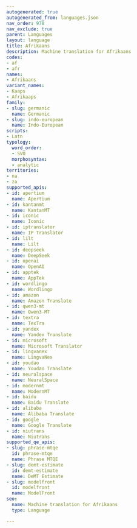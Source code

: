 ```yaml
---
autogenerated: true
autogenerated_from: languages.json
nav_order: 978
nav_exclude: true
parent: Languages
layout: language
title: Afrikaans
description: Machine translation for Afrikaans
codes:
- af
- afr
names:
- Afrikaans
variant_names:
- Kaaps
- Afrikaaps
family:
- slug: germanic
  name: Germanic
- slug: indo-european
  name: Indo-European
scripts:
- Latn
typology:
  word_order:
  - SVO
  morphosyntax:
  - analytic
territories:
- na
- za
supported_apis:
- id: apertium
  name: Apertium
- id: kantanmt
  name: KantanMT
- id: iconic
  name: Iconic
- id: iptranslator
  name: IP Translator
- id: lilt
  name: Lilt
- id: deepseek
  name: DeepSeek
- id: openai
  name: OpenAI
- id: apptek
  name: AppTek
- id: wordlingo
  name: Wordlingo
- id: amazon
  name: Amazon Translate
- id: qwen3-mt
  name: Qwen3‑MT
- id: textra
  name: TexTra
- id: yandex
  name: Yandex Translate
- id: microsoft
  name: Microsoft Translator
- id: lingvanex
  name: LingvaNex
- id: youdao
  name: Youdao Translate
- id: neuralspace
  name: NeuralSpace
- id: modernmt
  name: ModernMT
- id: baidu
  name: Baidu Translate
- id: alibaba
  name: Alibaba Translate
- id: google
  name: Google Translate
- id: niutrans
  name: Niutrans
supported_qe_apis:
- slug: phrase-mtqe
  id: phrase-mtqe
  name: Phrase MTQE
- slug: demt-estimate
  id: demt-estimate
  name: DeMT Estimate
- slug: modelfront
  id: modelfront
  name: ModelFront
seo:
  name: Machine translation for Afrikaans
  type: Language

---
```


